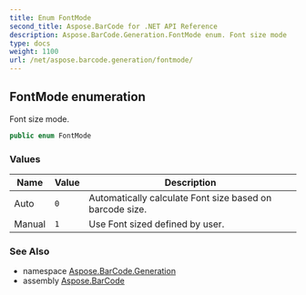```yaml
---
title: Enum FontMode
second_title: Aspose.BarCode for .NET API Reference
description: Aspose.BarCode.Generation.FontMode enum. Font size mode
type: docs
weight: 1100
url: /net/aspose.barcode.generation/fontmode/
---
```

## FontMode enumeration

Font size mode.

```csharp
public enum FontMode
```

### Values

| Name | Value | Description |
| --- | --- | --- |
| Auto | `0` | Automatically calculate Font size based on barcode size. |
| Manual | `1` | Use Font sized defined by user. |

### See Also

* namespace [Aspose.BarCode.Generation](../../aspose.barcode.generation/)
* assembly [Aspose.BarCode](../../)


